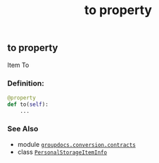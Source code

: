 ﻿---
title: to property
second_title: GroupDocs.Conversion for Python via .NET API References
description: 
type: docs
weight: 120
url: /python-net/groupdocs.conversion.contracts/personalstorageiteminfo/to/
is_root: false
---

## to property


Item To
### Definition:
```python
@property
def to(self):
    ...
```

### See Also
* module [`groupdocs.conversion.contracts`](../../)
* class [`PersonalStorageItemInfo`](/conversion/python-net/groupdocs.conversion.contracts/personalstorageiteminfo)
